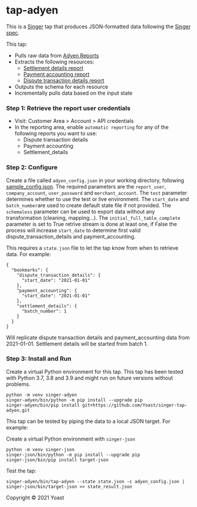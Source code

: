 # tap-adyen

This is a [Singer](https://singer.io) tap that produces JSON-formatted data
following the [Singer
spec](https://github.com/singer-io/getting-started/blob/master/SPEC.md).

This tap:

- Pulls raw data from [Adyen Reports](https://docs.adyen.com/reporting)
- Extracts the following resources:
  - [Settlement details report](https://docs.adyen.com/reporting/settlement-detail-report) 
  - [Payment accounting report](https://docs.adyen.com/reporting/payment-accounting-report)
  - [Dispute transaction details report](https://docs.adyen.com/reporting/dispute-report)
- Outputs the schema for each resource
- Incrementally pulls data based on the input state

### Step 1: Retrieve the report user credentials
- Visit: Customer Area > Account > API credentials
- In the reporting area, enable `automatic reporting` for any of the following reports you want to use:
  - Dispute transaction details
  - Payment accounting
  - Settlement_details

### Step 2: Configure

Create a file called `adyen_config.json` in your working directory, following [sample_config.json](sample_config.json). 
The required parameters are the `report_user`, `company_account`, `user_password` and `merchant_account`. 
The `test` parameter determines whether to use the test or live environment. 
The `start_date` and `batch_number`are used to create default state file if not provided. 
The `schemaless` parameter can be used to export data without any transformation (cleaning, mapping...).
The `initial_full_table_complete` parameter is set to True retrive stream is done at least one, if False the process will increase `start_date` to determine first valid dispute_transaction_details and payment_accounting. 

This requires a `state.json` file to let the tap know from when to retrieve data. For example:
```
{
  "bookmarks": {
    "dispute_transaction_details": {
      "start_date": "2021-01-01"
    },
    "payment_accounting": {
      "start_date": "2021-01-01"
    },
    "settlement_details": {
      "batch_number": 1
    }
  }
}
```
Will replicate dispute transaction details and payment_accounting data from 2021-01-01. Settlement details will be started from batch 1.

### Step 3: Install and Run

Create a virtual Python environment for this tap. This tap has been tested with Python 3.7, 3.8 and 3.9 and might run on future versions without problems.
```
python -m venv singer-adyen
singer-adyen/bin/python -m pip install --upgrade pip
singer-adyen/bin/pip install git+https://github.com/Yoast/singer-tap-adyen.git
```

This tap can be tested by piping the data to a local JSON target. For example:

Create a virtual Python environment with `singer-json`
```
python -m venv singer-json
singer-json/bin/python -m pip install --upgrade pip
singer-json/bin/pip install target-json
```

Test the tap:

```
singer-adyen/bin/tap-adyen --state state.json -c adyen_config.json | singer-json/bin/target-json >> state_result.json
```

Copyright &copy; 2021 Yoast